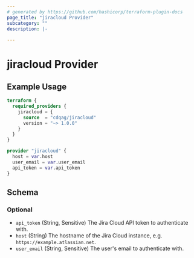 ```yaml
---
# generated by https://github.com/hashicorp/terraform-plugin-docs
page_title: "jiracloud Provider"
subcategory: ""
description: |-
  
---
```


# jiracloud Provider



## Example Usage

```terraform
terraform {
  required_providers {
    jiracloud = {
      source  = "cdqag/jiracloud"
      version = "~> 1.0.0"
    }
  }
}

provider "jiracloud" {
  host = var.host
  user_email = var.user_email
  api_token = var.api_token
}
```

<!-- schema generated by tfplugindocs -->
## Schema

### Optional

- `api_token` (String, Sensitive) The Jira Cloud API token to authenticate with.
- `host` (String) The hostname of the Jira Cloud instance, e.g. `https://example.atlassian.net`.
- `user_email` (String, Sensitive) The user's email to authenticate with.
